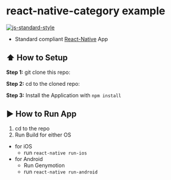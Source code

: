 #  react-native-category example
[![js-standard-style](https://img.shields.io/badge/code%20style-standard-brightgreen.svg?style=flat)](http://standardjs.com/)

* Standard compliant [React-Native](https://facebook.github.io/react-native/docs/getting-started.html) App

## :arrow_up: How to Setup

**Step 1:** git clone this repo:

**Step 2:** cd to the cloned repo:

**Step 3:** Install the Application with `npm install`


## :arrow_forward: How to Run App

1. cd to the repo
2. Run Build for either OS
  * for iOS
    * run `react-native run-ios`
  * for Android
    * Run Genymotion
    * run `react-native run-android`
